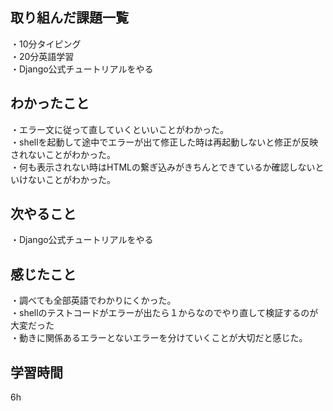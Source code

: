 ## 取り組んだ課題一覧
・10分タイピング
<br>・20分英語学習
<br>・Django公式チュートリアルをやる
## わかったこと
・エラー文に従って直していくといいことがわかった。
<br>・shellを起動して途中でエラーが出て修正した時は再起動しないと修正が反映されないことがわかった。
<br>・何も表示されない時はHTMLの繋ぎ込みがきちんとできているか確認しないといけないことがわかった。
## 次やること
・Django公式チュートリアルをやる

## 感じたこと
・調べても全部英語でわかりにくかった。
<br>・shellのテストコードがエラーが出たら１からなのでやり直して検証するのが大変だった
<br>・動きに関係あるエラーとないエラーを分けていくことが大切だと感じた。
## 学習時間
6h

